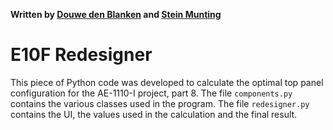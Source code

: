 **Written by [Douwe den Blanken](https://www.linkedin.com/in/douwedenblanken/) and [Stein Munting](https://www.linkedin.com/in/stein-munting-009301185/)**

# E10F Redesigner

This piece of Python code was developed to calculate the optimal top panel configuration for the AE-1110-I project, part 8. The file `components.py` contains the various classes used in the program. The file `redesigner.py` contains the UI, the values used in the calculation and the final result.